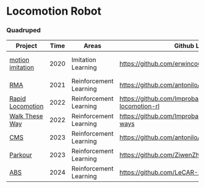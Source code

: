 # Locomotion Robot

### Quadruped

| Project                                                      | Time | Areas                  | Github Links                                         | Conference             |
| ------------------------------------------------------------ | ---- | ---------------------- | ---------------------------------------------------- | ---------------------- |
| [motion imitation](https://xbpeng.github.io/projects/Robotic_Imitation/index.html) | 2020 | Imitation Learning     | https://github.com/erwincoumans/motion_imitation     | RSS(Best Paper Reward) |
| [RMA](https://ashish-kmr.github.io/rma-legged-robots/)       | 2021 | Reinforcement Learning | https://github.com/antonilo/rl_locomotion            | RSS                    |
| [Rapid Locomotion](https://agility.csail.mit.edu/)           | 2022 | Reinforcement Learning | https://github.com/Improbable-AI/rapid-locomotion-rl | RSS                    |
| [Walk These Way](https://gmargo11.github.io/walk-these-ways/) | 2022 | Reinforcement Learning | https://github.com/Improbable-AI/walk-these-ways     | CoRL(Oral)             |
| [CMS](https://antonilo.github.io/vision_locomotion/)         | 2023 | Reinforcement Learning | https://github.com/antonilo/rl_locomotion            | ICRA                   |
| [Parkour](https://robot-parkour.github.io/)                  | 2023 | Reinforcement Learning | https://github.com/ZiwenZhuang/parkour               | CoRL(Oral)             |
| [ABS](https://agile-but-safe.github.io/)                     | 2024 | Reinforcement Learning | https://github.com/LeCAR-Lab/ABS                     | ICRA                   |

